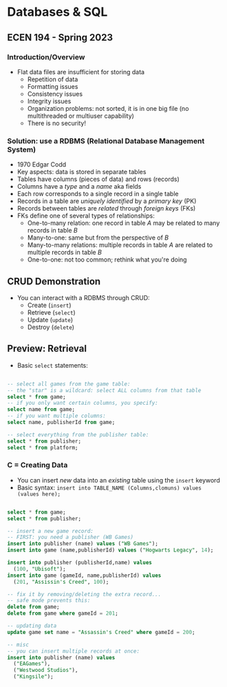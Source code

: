 # Databases & SQL
## ECEN 194 - Spring 2023

### Introduction/Overview

* Flat data files are insufficient for storing data
  * Repetition of data
  * Formatting issues
  * Consistency issues
  * Integrity issues
  * Organization problems: not sorted, it is in one big file (no multithreaded or multiuser capability)
  * There is no security!

### Solution: use a RDBMS (Relational Database Management System)

* 1970 Edgar Codd
* Key aspects: data is stored in separate tables
* Tables have columns (pieces of data) and rows (records)
* Columns have a *type* and a *name* aka fields
* Each row corresponds to a single record in a single table
* Records in a table are *uniquely identified* by a *primary key* (PK)
* Records between tables are *related* through *foreign keys* (FKs)
* FKs define one of several types of relationships:
  *  One-to-many relation: one record in table $A$ may be related to many records in table $B$
  * Many-to-one: same but from the perspective of $B$
  * Many-to-many relations: multiple records in table $A$ are related to multiple records in table $B$
  * One-to-one: not too common; rethink what you're doing

## CRUD Demonstration

* You can interact with a RDBMS through CRUD:
    * Create (`insert`)
    * Retrieve (`select`)
    * Update (`update`)
    * Destroy (`delete`)

## Preview: Retrieval

* Basic `select` statements:

```sql

-- select all games from the game table:
-- the "star" is a wildcard: select ALL columns from that table
select * from game;
-- if you only want certain columns, you specify:
select name from game;
-- if you want multiple columns:
select name, publisherId from game;

-- select everything from the publisher table:
select * from publisher;
select * from platform;
```

### C = Creating Data

* You can insert *new* data into an *existing* table using the `insert` keyword
* Basic syntax: `insert into TABLE_NAME (Columns,clomuns) values (values here);`

```sql

select * from game;
select * from publisher;

-- insert a new game record:
-- FIRST: you need a publisher (WB Games)
insert into publisher (name) values ("WB Games");
insert into game (name,publisherId) values ("Hogwarts Legacy", 14);

insert into publisher (publisherId,name) values
  (100, "Ubisoft");
insert into game (gameId, name,publisherId) values
  (201, "Assissin's Creed", 100);

-- fix it by removing/deleting the extra record...
-- safe mode prevents this:
delete from game;
delete from game where gameId = 201;

-- updating data
update game set name = "Assassin's Creed" where gameId = 200;

-- misc
-- you can insert multiple records at once:
insert into publisher (name) values
  ("EAGames"),
  ("Westwood Studios"),
  ("Kingsile");


```

```text






```
